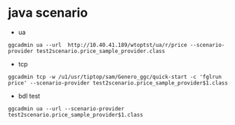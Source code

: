 
# java scenario 
- ua <br>
```
ggcadmin ua --url  http://10.40.41.189/wtoptst/ua/r/price --scenario-provider test2scenario.price_sample_provider.class
```
- tcp <br>
```
ggcadmin tcp -w /u1/usr/tiptop/sam/Genero_ggc/quick-start -c 'fglrun price' --scenario-provider test2scenario.price_sample_provider$1.class
```
 - bdl test
```
ggcadmin ua --url --scenario-provider test2scenario.price_sample_provider$1.class
```
